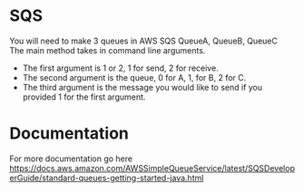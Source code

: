 # SQS


You will need to make 3 queues in AWS SQS QueueA, QueueB, QueueC\
The main method takes in command line arguments.  
- The first argument is 1 or 2, 1 for send, 2 for receive.
- The second argument is the queue, 0 for A, 1, for B, 2 for C.
- The third argument is the message you would like to send if you provided 1 for the first argument.

# Documentation
For more documentation go here
https://docs.aws.amazon.com/AWSSimpleQueueService/latest/SQSDeveloperGuide/standard-queues-getting-started-java.html
